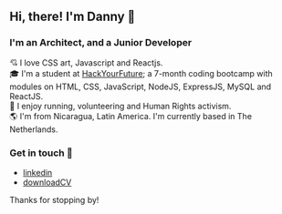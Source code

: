 ## Hi, there! I'm Danny 👋 

### I'm an Architect, and a Junior Developer

:cupid: I love CSS art, Javascript and Reactjs.<br/>
:mortar_board: I'm a student at [HackYourFuture]; a 7-month coding bootcamp with modules on HTML, CSS, JavaScript, NodeJS, ExpressJS, MySQL and ReactJS.<br/>
:raised_hands: I enjoy running, volunteering and Human Rights activism.<br/>
:earth_americas: I'm from Nicaragua, Latin America. I'm currently based in The Netherlands.<br/>

### Get in touch 💬 
* [linkedin] 
* [downloadCV]

Thanks for stopping by!


[HackYourFuture]:https://www.hackyourfuture.net/
[linkedin]: https://www.linkedin.com/in/danny-osorio-177b51121/
[codepen]: https://codepen.io/danny-osorio
[downloadCV]: https://bit.ly/3fhxAxU